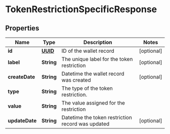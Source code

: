 
# TokenRestrictionSpecificResponse

## Properties
Name | Type | Description | Notes
------------ | ------------- | ------------- | -------------
**id** | [**UUID**](UUID.md) | ID of the wallet record |  [optional]
**label** | **String** | The unique label for the token restriction |  [optional]
**createDate** | **String** | Datetime the wallet record was created |  [optional]
**type** | **String** | The type of the token restriction. | 
**value** | **String** | The value assigned for the restriction | 
**updateDate** | **String** | Datetime the token restriction record was updated |  [optional]



